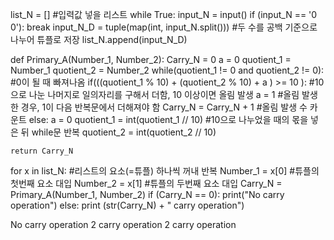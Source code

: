 


list_N = []   #입력값 넣을 리스트
while True:
    input_N = input()
    if (input_N == '0 0'):
        break
    input_N_D = tuple(map(int, input_N.split())) #두 수를 공백 기준으로 나누어 튜플로 저장
    list_N.append(input_N_D)


def Primary_A(Number_1, Number_2):
    Carry_N = 0
    a = 0
    quotient_1 = Number_1
    quotient_2 = Number_2
    while(quotient_1 != 0 and quotient_2 != 0): #0이 될 때 빠져나옴
        if(((quotient_1 % 10) + (quotient_2 % 10) + a ) >= 10 ): #10으로 나눈 나머지로 일의자리를 구해서 더함, 10 이상이면 올림 발생
            a = 1                   #올림 발생한 경우, 1이 다음 반복문에서 더해져야 함
            Carry_N = Carry_N + 1  #올림 발생 수 카운트
        else:
            a = 0
        quotient_1 = int(quotient_1 // 10)    #10으로 나누었을 때의 몫을 넣은 뒤 while문 반복
        quotient_2 = int(quotient_2 // 10)    
       
    return Carry_N


for x in list_N:       #리스트의 요소(=튜플) 하나씩 꺼내 반복
    Number_1 = x[0]    #튜플의 첫번째 요소 대입
    Number_2 = x[1]    #튜플의 두번째 요소 대입
    Carry_N = Primary_A(Number_1, Number_2)
    if (Carry_N == 0):
        print("No carry operation")
    else:
        print (str(Carry_N) + " carry operation")
        
      

No carry operation
2 carry operation
2 carry operation
